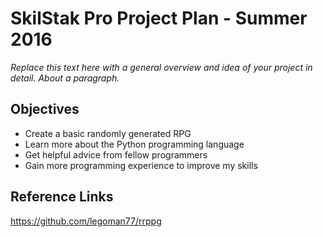 # SkilStak Pro Project Plan - Summer 2016

*Replace this text here with a general overview and idea of your
project in detail. About a paragraph.*

## Objectives

* Create a basic randomly generated RPG
* Learn more about the Python programming language
* Get helpful advice from fellow programmers
* Gain more programming experience to improve my skills

## Reference Links

https://github.com/legoman77/rrppg
